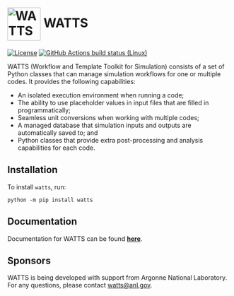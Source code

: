 # <img valign="middle" src="doc/source/_static/watts.svg" height="75" height="75" alt="WATTS logo"/> WATTS

[![License](https://img.shields.io/badge/license-MIT-green)](https://opensource.org/licenses/MIT)
[![GitHub Actions build status (Linux)](https://github.com/watts-dev/watts/workflows/CI/badge.svg?branch=development)](https://github.com/watts-dev/watts/actions?query=workflow%3ACI)

WATTS (Workflow and Template Toolkit for Simulation) consists of a set of Python
classes that can manage simulation workflows for one or multiple codes. It
provides the following capabilities:

- An isolated execution environment when running a code;
- The ability to use placeholder values in input files that are filled in
  programmatically;
- Seamless unit conversions when working with multiple codes;
- A managed database that simulation inputs and outputs are automatically saved
  to; and
- Python classes that provide extra post-processing and analysis capabilities
  for each code.

## Installation

To install `watts`, run:

    python -m pip install watts

## Documentation

Documentation for WATTS can be found
[__here__](https://watts.readthedocs.io/en/latest/index.html).

## Sponsors

WATTS is being developed with support from Argonne National Laboratory. For any
questions, please contact [watts@anl.gov](mailto:watts@anl.gov).
